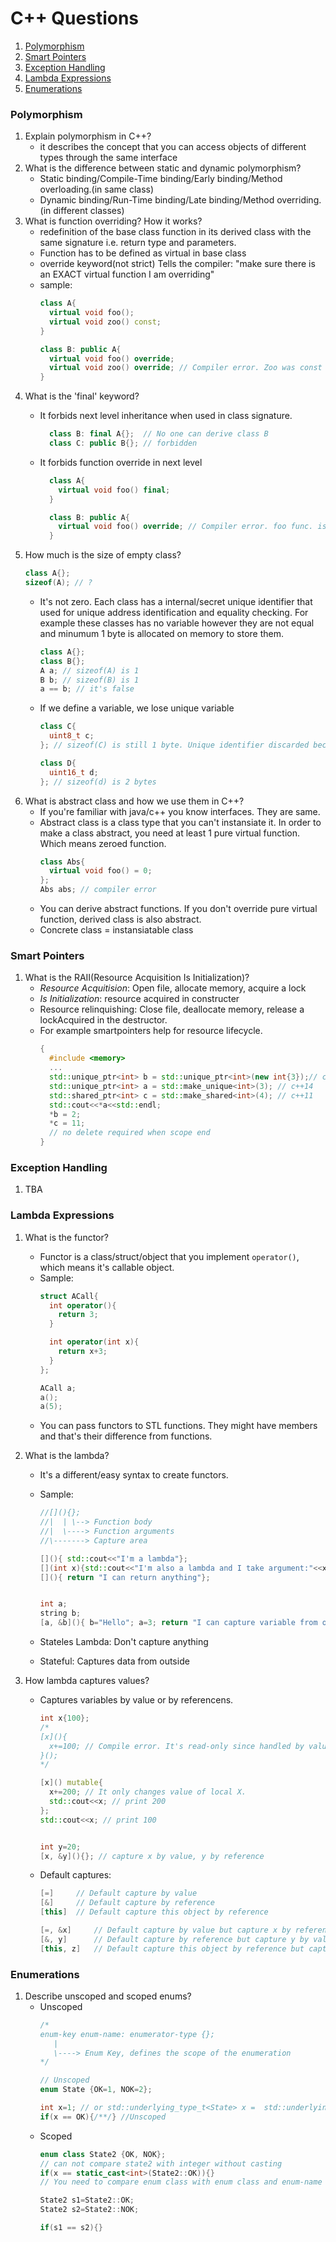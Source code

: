 # C++ Questions

1. [Polymorphism](#poly)
2. [Smart Pointers](#smartptr)
3. [Exception Handling](#exceptions)
4. [Lambda Expressions](#lambda)
5. [Enumerations](#enums)

### <a name="poly">Polymorphism

  1. Explain polymorphism in C++?
      - it describes the concept that you can access objects of different types through the same interface
  2. What is the difference between static and dynamic polymorphism?
      - Static binding/Compile-Time binding/Early binding/Method overloading.(in same class)
      - Dynamic binding/Run-Time binding/Late binding/Method overriding.(in different classes)
  3. What is function overriding? How it works?
      - redefinition of the base class function in its derived class with the same signature i.e. return type and parameters.
      - Function has to be defined as virtual in base class
      - override keyword(not strict) Tells the compiler: "make sure there is an EXACT virtual function I am overriding"
      - sample:
        ```c++
        class A{
          virtual void foo();
          virtual void zoo() const;
        }

        class B: public A{
          virtual void foo() override;
          virtual void zoo() override; // Compiler error. Zoo was const
        }
        ```
  4. What is the 'final' keyword?
      - It forbids next level inheritance when used in class signature.

        ```c++
          class B: final A{};  // No one can derive class B
          class C: public B{}; // forbidden
        ```

     - It forbids function override in next level
        ```c++
          class A{
            virtual void foo() final;
          }

          class B: public A{
            virtual void foo() override; // Compiler error. foo func. is guarded
          }
        ```
  5. How much is the size of empty class?
      ```c++
      class A{};
      sizeof(A); // ?
      ```
      - It's not zero. Each class has a internal/secret unique identifier that used for unique address identification and equality checking. For example these classes has no variable however they are not equal and minumum 1 byte is allocated on memory to store them.
        ```c++
        class A{};
        class B{};
        A a; // sizeof(A) is 1
        B b; // sizeof(B) is 1
        a == b; // it's false
        ```
      - If we define a variable, we lose unique variable
        ```c++
        class C{
          uint8_t c;
        }; // sizeof(C) is still 1 byte. Unique identifier discarded because of internal member

        class D{
          uint16_t d;
        }; // sizeof(d) is 2 bytes
        ```
  6. What is abstract class and how we use them in C++?
      - If you're familiar with java/c++ you know interfaces. They are same.
      - Abstract class is a class type that you can't instansiate it. In order to make a class abstract, you need at least 1 pure virtual function. Which means zeroed function.
        ```c++
        class Abs{
          virtual void foo() = 0;
        };
        Abs abs; // compiler error
        ```
      - You can derive abstract functions. If you don't override pure virtual function, derived class is also abstract.
      - Concrete class = instansiatable class

### <a name="smartptr">Smart Pointers
  1. What is the RAII(Resource Acquisition Is Initialization)?
      - *Resource Acquitision*: Open file, allocate memory, acquire a lock
      - *Is Initialization*: resource acquired in constructer
      - Resource relinquishing: Close file, deallocate memory, release a lockAcquired in the destructor.
      - For example smartpointers help for resource lifecycle.
        ```c++
        {
          #include <memory>
          ...
          std::unique_ptr<int> b = std::unique_ptr<int>(new int{3});// c++11
          std::unique_ptr<int> a = std::make_unique<int>(3); // c++14
          std::shared_ptr<int> c = std::make_shared<int>(4); // c++11
          std::cout<<*a<<std::endl;
          *b = 2;
          *c = 11;
          // no delete required when scope end
        }
        ```

### <a name="exceptions">Exception Handling

1. TBA

### <a name="lambda">Lambda Expressions

1. What is the functor?
    - Functor is a class/struct/object that you implement `operator()`, which means it's callable object.
    - Sample:
      ```c++
      struct ACall{
        int operator(){
          return 3;
        }

        int operator(int x){
          return x+3;
        }
      };

      ACall a;
      a();
      a(5);
      ```
    - You can pass functors to STL functions. They might have members and that's their difference from functions.

2. What is the lambda?
    - It's a different/easy syntax to create functors.
    - Sample:
      ```c++
      //[](){};
      //|  | \--> Function body
      //|  \----> Function arguments
      //\-------> Capture area

      [](){ std::cout<<"I'm a lambda"};
      [](int x){std::cout<<"I'm also a lambda and I take argument:"<<x};
      [](){ return "I can return anything"};


      int a;
      string b;
      [a, &b](){ b="Hello"; a=3; return "I can capture variable from outside and use it"; }; // stateful lamda
      ```

    - Stateles Lambda: Don't capture anything
    - Stateful: Captures data from outside

3. How lambda captures values?
    - Captures variables by value or by referencens.
      ```c++
      int x{100};
      /*
      [x](){
        x+=100; // Compile error. It's read-only since handled by value. Not mutable.
      }();
      */

      [x]() mutable{
        x+=200; // It only changes value of local X.
        std::cout<<x; // print 200
      };
      std::cout<<x; // print 100


      int y=20;
      [x, &y](){}; // capture x by value, y by reference
      ```
    - Default captures:
      ```c++
      [=]     // Default capture by value
      [&]     // Default capture by reference
      [this]  // Default capture this object by reference

      [=, &x]     // Default capture by value but capture x by reference
      [&, y]      // Default capture by reference but capture y by value
      [this, z]   // Default capture this object by reference but capture z by value
      ```


### <a name="enums">Enumerations

1. Describe unscoped and scoped enums?
    - Unscoped
      ```c++
      /*
      enum-key enum-name: enumerator-type {};
         |
         \----> Enum Key, defines the scope of the enumeration
      */

      // Unscoped
      enum State {OK=1, NOK=2};

      int x=1; // or std::underlying_type_t<State> x =  std::underlying_type_t<State>(OK);
      if(x == OK){/**/} //Unscoped

      ```
    - Scoped
      ```c++
      enum class State2 {OK, NOK};
      // can not compare state2 with integer without casting
      if(x == static_cast<int>(State2::OK)){}
      // You need to compare enum class with enum class and enum-name as scope identifier

      State2 s1=State2::OK;
      State2 s2=State2::NOK;

      if(s1 == s2){}
      ```
